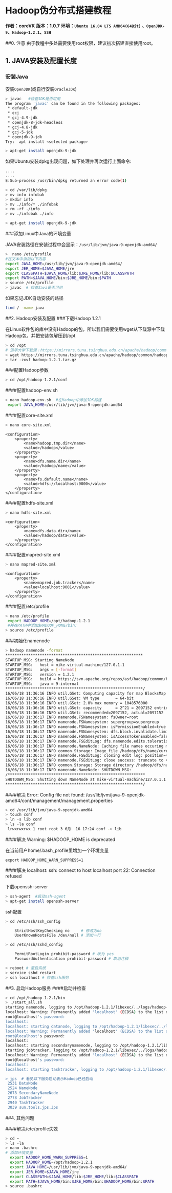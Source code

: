 # Hadoop伪分布式搭建教程

__作者：coreVK__
__版本：1.0.7__
__环境：`Ubuntu 16.04 LTS AMD64(64Bit)` 、`OpenJDK-9`、`Hadoop-1.2.1`、`SSH`__


##0. 注意
由于教程中多处需要使用root权限，建议初次搭建直接使用root。

## 1. JAVA安装及配置长度

### 安装Java
安装`OpenJDK`(或自行安装`OracleJDK`)

```bash
> javac   #检查JDK是否可用
The program 'javac' can be found in the following packages:
 * default-jdk
 * ecj
 * gcj-4.9-jdk
 * openjdk-8-jdk-headless
 * gcj-4.8-jdk
 * gcj-5-jdk
 * openjdk-9-jdk
Try:  apt install <selected package>

> apt-get install openjdk-9-jdk
```

如果Ubuntu安装dpkg出现问题，如下处理并再次运行上面命令:

```bash
....
....
E:Sub-process /usr/bin/dpkg returned an error code(1)

> cd /var/lib/dpkg
> mv info infobak
> mkdir info
> mv ./info/* ./infobak
> rm -rf ./info 
> mv ./infobak ./info

> apt-get install openjdk-9-jdk
```
 

###添加Linux中Java的环境变量

JAVA安装路径在安装过程中会显示：`/usr/lib/jvm/java-9-openjdk-amd64/`

```bash
>  nano /etc/profile
#在文本中添加以下内容
export JAVA_HOME=/usr/lib/jvm/java-9-openjdk-amd64/
export JER_HOME=$JAVA_HOME/jre
export CLASSPATH=$JAVA_HOME/lib:$JRE_HOME/lib:$CLASSPATH 
export PATH=$JAVA_HOME/bin:$JRE_HOME/bin:$PATH
> source /etc/profile
> javac  # 检查Java是否可用
```
如果忘记JDK自动安装的路径

```bash
find / -name java
```

##2. Hadoop安装及配置
###下载Hadoop 1.2.1

在Linux软件包的库中没有Hadoop的包，所以我们需要使用wget从下载源中下载Hadoop包，并把安装包解压到/opt

```bash
> cd /opt
# 清华大学下载源：https://mirrors.tuna.tsinghua.edu.cn/apache/hadoop/common
> wget https://mirrors.tuna.tsinghua.edu.cn/apache/hadoop/common/hadoop-1.2.1/hadoop-1.2.1.tar.gz
> tar -zxvf hadoop-1.2.1.tar.gz
```


###配置Hadoop参数

```bash
> cd /opt/hadoop-1.2.1/conf
```

####配置hadoop-env.sh
```bash
> nano hadoop-env.sh  #在Hadoop中添加JDK路径
 export JAVA_HOME=/usr/lib/jvm/java-9-openjdk-amd64 
```
####配置core-site.xml
```bash
> nano core-site.xml
```
```vim
<configuration>
    <property>
        <name>hadoop.tmp.dir</name>
        <value>/hadoop</value>
    </property>
    <property>
        <name>dfs.name.dir</name>
        <value>/hadoop/name</value>
    </property>
    <property>
        <name>fs.default.name</name>
        <value>hdfs://localhost:9000</value>
    </property>
</configuration>
```

####配置hdfs-site.xml

```bash
> nano hdfs-site.xml
```

```vim
<configuration>
    <property>
        <name>dfs.data.dir</name>
        <value>/hadoop/data</value>
    </property>
</configuration>
```


####配置mapred-site.xml

```bash
> nano mapred-site.xml
```

```vim
<configuration>
    <property>
        <name>mapred.job.tracker</name>
        <value>localhost:9001</value>
    </property>
</configuration>
```

####配置/etc/profile

```bash
> nano /etc/profile
 export HADOOP_HOME=/opt/hadoop-1.2.1   
 #并在PATH中添加$HADOOP_HOME/bin:
> source /etc/profile
```

###初始化namenode

```bash
> hadoop namenode -format 
************************************************************
STARTUP_MSG: Starting NameNode
STARTUP_MSG:   host = mike-virtual-machine/127.0.1.1
STARTUP_MSG:   args = [-format]
STARTUP_MSG:   version = 1.2.1
STARTUP_MSG:   build = https://svn.apache.org/repos/asf/hadoop/common/branches/branch-1.2 -r 1503152; compiled by 'mattf' on Mon Jul 22 15:23:09 PDT 2013
STARTUP_MSG:   java = 9-internal
************************************************************/
16/06/18 11:36:16 INFO util.GSet: Computing capacity for map BlocksMap
16/06/18 11:36:16 INFO util.GSet: VM type       = 64-bit
16/06/18 11:36:16 INFO util.GSet: 2.0% max memory = 1048576000
16/06/18 11:36:16 INFO util.GSet: capacity      = 2^21 = 2097152 entries
16/06/18 11:36:16 INFO util.GSet: recommended=2097152, actual=2097152
16/06/18 11:36:17 INFO namenode.FSNamesystem: fsOwner=root
16/06/18 11:36:17 INFO namenode.FSNamesystem: supergroup=supergroup
16/06/18 11:36:17 INFO namenode.FSNamesystem: isPermissionEnabled=true
16/06/18 11:36:17 INFO namenode.FSNamesystem: dfs.block.invalidate.limit=100
16/06/18 11:36:17 INFO namenode.FSNamesystem: isAccessTokenEnabled=false accessKeyUpdateInterval=0 min(s), accessTokenLifetime=0 min(s)
16/06/18 11:36:17 INFO namenode.FSEditLog: dfs.namenode.edits.toleration.length = 0
16/06/18 11:36:17 INFO namenode.NameNode: Caching file names occuring more than 10 times 
16/06/18 11:36:17 INFO common.Storage: Image file /hadoop/dfs/name/current/fsimage of size 110 bytes saved in 0 seconds.
16/06/18 11:36:17 INFO namenode.FSEditLog: closing edit log: position=4, editlog=/hadoop/dfs/name/current/edits
16/06/18 11:36:17 INFO namenode.FSEditLog: close success: truncate to 4, editlog=/hadoop/dfs/name/current/edits
16/06/18 11:36:17 INFO common.Storage: Storage directory /hadoop/dfs/name has been successfully formatted.
16/06/18 11:36:17 INFO namenode.NameNode: SHUTDOWN_MSG: 
/************************************************************
SHUTDOWN_MSG: Shutting down NameNode at mike-virtual-machine/127.0.1.1
************************************************************/
```

####解决 Error: Config file not found: /usr/lib/jvm/java-9-openjdk-amd64/conf/management/management.properties

```bash
> cd /usr/lib/jvm/java-9-openjdk-amd64
> touch conf
> ln -s lib conf
> ls -la conf
 lrwxrwxrwx 1 root root 3 6月  16 17:24 conf -> lib
```


####解决 Warning: $HADOOP_HOME is deprecated

 在当前用户home/.bash_profile里增加一个环境变量

```vim
export HADOOP_HOME_WARN_SUPPRESS=1
```

####解决 localhost: ssh: connect to host localhost port 22: Connection refused

下载openssh-server

```bash
> ssh-agent  #启动ssh-agent
> apt-get install openssh-server
```
ssh配置

```bash
> cd /etc/ssh/ssh_config

    StrictHostKeyChecking no     # 修改为no
    UserKnownHostsFile /dev/null # 添加一行

> cd /etc/ssh/sshd_config

    PermitRootLogin prohibit-password # 改为 yes
    PasswordAuthentication prohibit-password # 取消注释

> reboot # 重启系统
> service sshd restart
> ssh localhost # 检查ssh服务
```

##3. 启动Hadoop服务
####启动并检查

```bash
> cd /opt/hadoop-1.2.1/bin
> ./start_all.sh
starting namenode, logging to /opt/hadoop-1.2.1/libexec/../logs/hadoop-root-namenode-mike-virtual-machine.out
localhost: Warning: Permanently added 'localhost' (ECDSA) to the list of known hosts.
root@localhost's password: 
localhost: 
localhost: starting datanode, logging to /opt/hadoop-1.2.1/libexec/../logs/hadoop-root-datanode-mike-virtual-machine.out
localhost: Warning: Permanently added 'localhost' (ECDSA) to the list of known hosts.
root@localhost's password: 
localhost: 
localhost: starting secondarynamenode, logging to /opt/hadoop-1.2.1/libexec/../logs/hadoop-root-secondarynamenode-mike-virtual-machine.out
starting jobtracker, logging to /opt/hadoop-1.2.1/libexec/../logs/hadoop-root-jobtracker-mike-virtual-machine.out
localhost: Warning: Permanently added 'localhost' (ECDSA) to the list of known hosts.
root@localhost's password: 
localhost: 
localhost: starting tasktracker, logging to /opt/hadoop-1.2.1/libexec/../logs/hadoop-root-tasktracker-mike-virtual-machine.out

> jps  # 看见以下服务启动表示Hadoop已经启动
 2531 DataNode
 2524 NameNode
 2678 SecondaryNameNode
 2778 JobTracker
 2940 TaskTracker
 3039 sun.tools.jps.Jps
```

##4. 其他问题

####解决/etc/profile失效
```bash
> cd ~
> ls -la
> nano .bashrc
# 添加环境变量
  export HADOOP_HOME_WARN_SUPPRESS=1
  export HADOOP_HOME=/opt/hadoop-1.2.1
  export JAVA_HOME=/usr/lib/jvm/java-9-openjdk-amd64/
  export JER_HOME=$JAVA_HOME/jre
  export CLASSPATH=$JAVA_HOME/lib:$JRE_HOME/lib:$CLASSPATH
  export PATH=$JAVA_HOME/bin:$JRE_HOME/bin:$HADOOP_HOME/bin:$PATH
> source .bashrc
```

